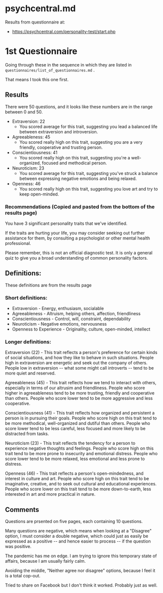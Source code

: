 
# psychcentral.md

Results from questionnaire at:

- https://psychcentral.com/personality-test/start.php

# 1st Questionnaire

Going through these in the sequence in which they are listed in `questionnaires/list_of_questionnaires.md` .

That means I took this one first.

## Results

There were 50 questions, and it looks like these numbers are in the range between 0 and 50.

- Extraversion: 22
  - You scored average for this trait, suggesting you lead a balanced life between extraversion and introversion.
- Agreeableness: 45
  - You scored really high on this trait, suggesting you are a very friendly, cooperative and trusting person.
- Conscientiousness: 41
  - You scored really high on this trait, suggesting you're a well-organized, focused and methodical person.
- Neuroticism: 23
  - You scored average for this trait, suggesting you've struck a balance between expressing negative emotions and being relaxed.
- Openness: 46
  - You scored really high on this trait, suggesting you love art and try to keep open-minded.

### Recommendations (Copied and pasted from the bottom of the results page)

You have 3 significant personality traits that we've identified.

If the traits are hurting your life, you may consider seeking out further assistance for them, by consulting a psychologist or other mental health professional.

Please remember, this is not an official diagnostic test. It is only a general quiz to give you a broad understanding of common personality factors.

## Definitions:

These definitions are from the results page

### Short definitions:

- Extraversion - Energy, enthusiasm, socialable
- Agreeableness - Altruism, helping others, affection, friendliness
- Conscientiousness - Control, will, constraint, dependability
- Neuroticism - Negative emotions, nervousness
- Openness to Experience - Originality, culture, open-minded, intellect

### Longer definitions:

Extraversion (22) - This trait reflects a person's preference for certain kinds of social situations, and how they like to behave in such situations. People high in extraversion are energetic and seek out the company of others. People low in extraversion -- what some might call introverts -- tend to be more quiet and reserved.

Agreeableness (45) - This trait reflects how we tend to interact with others, especially in terms of our altrusim and friendliness. People who score higher in agreeableness tend to be more trusting, friendly and cooperative than others. People who score lower tend to be more aggressive and less cooperative.

Conscientiousness (41) - This trait reflects how organized and persistent a person is in pursuing their goals. People who score high on this trait tend to be more methodical, well-organized and dutiful than others. People who score lower tend to be less careful, less focused and more likely to be distracted from tasks.

Neuroticism (23) - This trait reflects the tendency for a person to experience negative thoughts and feelings.  People who score high on this trait tend to be more prone to insecurity and emotional distress.  People who score lower tend to be more relaxed, less emotional and less prone to distress.

Openness (46) - This trait reflects a person's open-mindedness, and interest in culture and art. People who score high on this trait tend to be imaginative, creative, and to seek out cultural and educational experiences. People who score lower on this trait tend to be more down-to-earth, less interested in art and more practical in nature.

## Comments

Questions are prsented on five pages, each containing 10 questions.

Many questions are negative, which means when looking at a "Disagree" option, I must consider a double negative,
which could just as easily be expressed as a positive -- and hence easier to process -- if the question was positive.

The pandemic has me on edge.  I am trying to ignore this temporary state of affairs, because I am usually fairly calm.

Avoiding the middle, "Neither agree nor disagree" options, because I feel it is a total cop-out.

Tried to share on Facebook but I don't think it worked.  Probably just as well.

